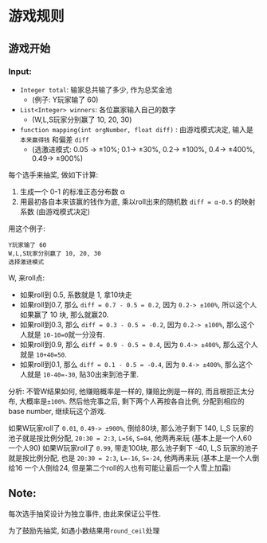 # 游戏规则

## 游戏开始

### Input:
* `Integer total`: 输家总共输了多少, 作为总奖金池 
    * (例子: Y玩家输了 60)
* `List<Integer> winners`: 各位赢家输入自己的数字
    *  (W,L,S玩家分别赢了 10, 20, 30)
* `function mapping(int orgNumber, float diff)` : 由游戏模式决定, 输入是 `本来赢得钱` 和偏差 `diff`
    *  (选激进模式: 0.05 -> ±10%; 0.1-> ±30%, 0.2-> ±100%, 0.4-> ±400%, 0.49-> ±900%)


每个选手来抽奖, 做如下计算:
1. 生成一个 0-1 的标准正态分布数 α
2. 用最初各自本来该赢的钱作为底, 乘以roll出来的随机数 `diff = α-0.5` 的映射系数 (由游戏模式决定)

用这个例子: 

    Y玩家输了 60
    W,L,S玩家分别赢了 10, 20, 30
    选择激进模式
    
W, 来roll点:
* 如果roll到 0.5, 系数就是 1, 拿10块走
* 如果roll到0.7, 那么 `diff = 0.7 - 0.5 = 0.2`, 因为 `0.2-> ±100%`, 所以这个人如果赢了 10 块, 那么就赢20.
* 如果roll到0.3, 那么 `diff = 0.3 - 0.5 = -0.2`, 因为 `0.2-> ±100%`, 那么这个人就是 `10-10=0`就一分没有.
* 如果roll到0.9, 那么 `diff = 0.9 - 0.5 = 0.4`, 因为 `0.4-> ±400%`, 那么这个人就是 `10+40=50`.
* 如果roll到0.1, 那么 `diff = 0.1 - 0.5 = -0.4`, 因为 `0.4-> ±400%`, 那么这个人就是 `10-40=-30`, 贴30出来到池子里.

分析: 不管W结果如何, 他赚赔概率是一样的, 赚赔比例是一样的, 而且根拒正太分布, 大概率是`±100%`. 然后他完事之后, 剩下两个人再按各自比例, 分配到相应的base number, 继续玩这个游戏.

如果W玩家roll了 `0.01`, `0.49-> ±900%`, 倒给80块, 那么池子剩下 140, L,S 玩家的池子就是按比例分配, `20:30 = 2:3`, `L=56`, `S=84`, 他两再来玩 (基本上是一个人60 一个人90)
如果W玩家roll了 `0.99`, 带走100块, 那么池子剩下 -40, L,S 玩家的池子就是按比例分配, 也是 `20:30 = 2:3`, `L=-16`, `S=-24`, 他两再来玩 (基本上是一个人倒给16 一个人倒给24, 但是第二个roll的人也有可能让最后一个人雪上加霜)


## Note:
每次选手抽奖设计为独立事件, 由此来保证公平性.

为了鼓励先抽奖, 如遇小数结果用`round_ceil`处理


